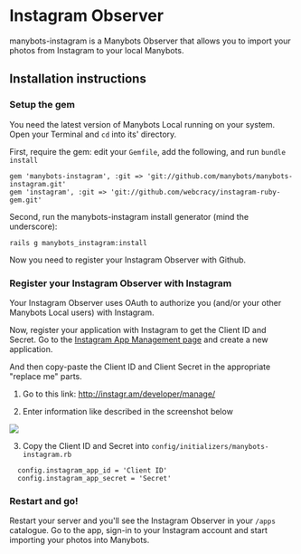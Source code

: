 # Instagram Observer

manybots-instagram is a Manybots Observer that allows you to import your photos from Instagram to your local Manybots.

## Installation instructions

### Setup the gem

You need the latest version of Manybots Local running on your system. Open your Terminal and `cd` into its' directory.

First, require the gem: edit your `Gemfile`, add the following, and run `bundle install`

```
gem 'manybots-instagram', :git => 'git://github.com/manybots/manybots-instagram.git'
gem 'instagram', :git => 'git://github.com/webcracy/instagram-ruby-gem.git'
```

Second, run the manybots-instagram install generator (mind the underscore):

```
rails g manybots_instagram:install
```

Now you need to register your Instagram Observer with Github.

### Register your Instagram Observer with Instagram

Your Instagram Observer uses OAuth to authorize you (and/or your other Manybots Local users) with Instagram. 

Now, register your application with Instagram to get the Client ID and Secret. Go to the [Instagram App Management page](http://instagr.am/developer/manage/) and create a new application.

And then copy-paste the Client ID and Client Secret in the appropriate "replace me" parts.

1. Go to this link: http://instagr.am/developer/manage/

2. Enter information like described in the screenshot below

<img src="https://img.skitch.com/20120413-j8nbngxq1cq2qmwq6s3eikc6q3.png" />

3. Copy the Client ID and Secret into `config/initializers/manybots-instagram.rb`

```
  config.instagram_app_id = 'Client ID'
  config.instagram_app_secret = 'Secret'
```  


### Restart and go!

Restart your server and you'll see the Instagram Observer in your `/apps` catalogue. Go to the app, sign-in to your Instagram account and start importing your photos into Manybots.

